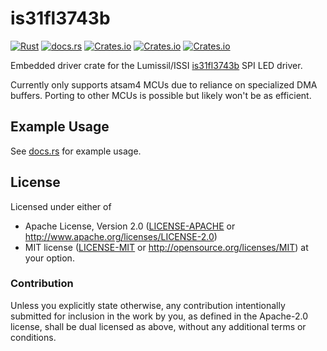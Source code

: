 # is31fl3743b

[![Rust](https://github.com/kiibohd/kiibohd-core/actions/workflows/rust.yml/badge.svg)](https://github.com/kiibohd/kiibohd-core/actions/workflows/rust.yml)
[![docs.rs](https://docs.rs/is31fl3743b/badge.svg)](https://docs.rs/is31fl3743b)
[![Crates.io](https://img.shields.io/crates/v/is31fl3743b.svg)](https://crates.io/crates/is31fl3743b)
[![Crates.io](https://img.shields.io/crates/l/is31fl3743b.svg)](https://crates.io/crates/is31fl3743b)
[![Crates.io](https://img.shields.io/crates/d/is31fl3743b.svg)](https://crates.io/crates/is31fl3743b)

Embedded driver crate for the Lumissil/ISSI [is31fl3743b](https://www.lumissil.com/assets/pdf/core/IS31FL3743B_DS.pdf) SPI LED driver.

Currently only supports atsam4 MCUs due to reliance on specialized DMA buffers.
Porting to other MCUs is possible but likely won't be as efficient.

## Example Usage

See [docs.rs](https://docs.rs/is31fl3743b/0.1.0/is31fl3743b) for example usage.

## License

Licensed under either of
 * Apache License, Version 2.0 ([LICENSE-APACHE](LICENSE-APACHE) or http://www.apache.org/licenses/LICENSE-2.0)
 * MIT license ([LICENSE-MIT](LICENSE-MIT) or http://opensource.org/licenses/MIT)
at your option.

### Contribution

Unless you explicitly state otherwise, any contribution intentionally submitted
for inclusion in the work by you, as defined in the Apache-2.0 license, shall be dual licensed as above, without any
additional terms or conditions.

